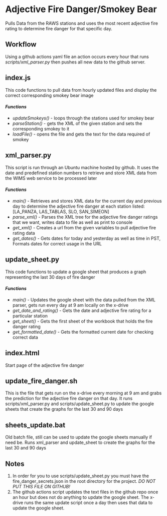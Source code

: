 # **Adjective Fire Danger/Smokey Bear**
Pulls Data from the RAWS stations and uses the most recent adjective fire rating
to determine fire danger for that specific day.

## **Workflow**
Using a github actions yaml file an action occurs every hour that runs
*scripts/xml_parser.py* then pushes all new data to the github server.

## **index.js**
This code functions to pull data from hourly updated files and display the
correct corresponding smokey bear image

#### *Functions*
  *  *updateSmokeys()* - loops through the stations used for smokey bear
  *  *parseStation()* - gets the XML of the given station and sets the corresponding smokey to it
  *  *loadFile()* - opens the file and gets the text for the data required of smokey

## **xml_parser.py**
This script is run through an Ubuntu machine hosted by github. It uses the date and predefined
station numbers to retrieve and store XML data from the WIMS web service to be processed later

#### *Functions*
  * *main()* - Retrieves and stores XML data for the current day and previous day to determine
    the adjective fire danger at each station listed:
    [LA_PANZA, LAS_TABLAS, SLO, SAN_SIMEON]
  * *parse_xml()* - Parses the XML tree for the adjective fire danger ratings that we want,
    writes data to file as well as print to console
  * *get_xml()* - Creates a url from the given variables to pull adjective fire rating
    data
  * *get_dates()* - Gets dates for today and yesterday as well as time in PST, Formats
    dates for correct usage in the URL

## **update_sheet.py**
This code functions to update a google sheet that produces a graph representing the last 30 days of fire danger

#### *Functions*
  * *main()* - Updates the google sheet with the data pulled from the XML parser, gets run every day at 9 am locally on the x-drive
  * *get_date_and_rating()* - Gets the date and adjective fire rating for a particular station
  * *get_sheet()* - Gets the first sheet of the workbook that holds the fire danger rating
  * *get_formatted_date()* - Gets the formatted current date for checking correct data

## **index.html**
Start page of the adjective fire danger

## **update_fire_danger.sh**
This is the file that gets run on the x-drive every morning at 9 am and grabs the prediction for the adjective fire danger
on that day. It runs scripts/xml_parser.py and scripts/update_sheet.py to update the google sheets that create the graphs
for the last 30 and 90 days

## **sheets_update.bat**
Old batch file, still can be used to update the google sheets manually if need be. Runs xml_parser and update_sheet
to create the graphs for the last 30 and 90 days

## **Notes**
1) In order for you to use scripts/update_sheet.py you must have the fire_danger_secrets.json in the root
  directory for the project. *DO NOT PUT THIS FILE ON GITHUB!*
2) The github actions script updates the text files in the github repo once an hour but does not do anything to
  update the google sheet. The x-drive runs the same update script once a day then uses that data to update the
  google sheet.
